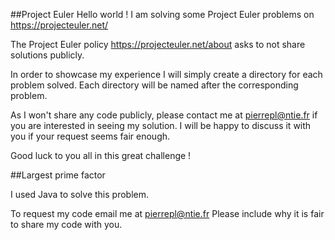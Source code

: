 ##Project Euler
Hello world ! I am solving some Project Euler problems on https://projecteuler.net/

The Project Euler policy https://projecteuler.net/about asks to not share solutions publicly.

In order to showcase my experience I will simply create a directory for each problem solved.
Each directory will be named after the corresponding problem.

As I won't share any code publicly, please contact me at pierrepl@ntie.fr if you are interested in seeing my solution.
I will be happy to discuss it with you if your request seems fair enough.

Good luck to you all in this great challenge !

##Largest prime factor

I used Java to solve this problem.

To request my code email me at pierrepl@ntie.fr
Please include why it is fair to share my code with you.

